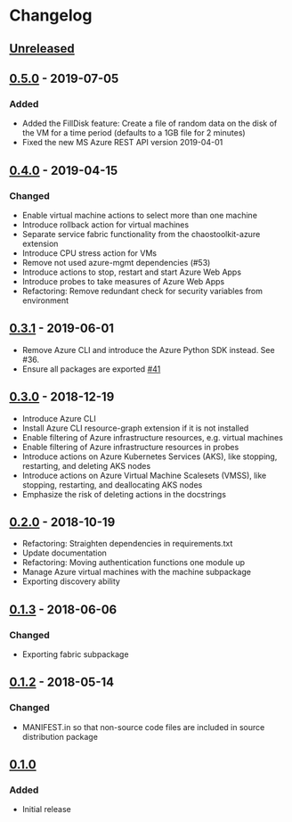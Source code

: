 # Changelog

## [Unreleased][]
[Unreleased]: https://github.com/chaostoolkit-incubator/chaostoolkit-azure/compare/0.5.0...HEAD

## [0.5.0][] - 2019-07-05

[0.5.0]: https://github.com/chaostoolkit-incubator/chaostoolkit-azure/compare/0.4.0...0.5.0

### Added

-  Added the FillDisk feature: Create a file of random data on the disk of the VM for a time period 
(defaults to a 1GB file for 2 minutes)
-  Fixed the new MS Azure REST API version 2019-04-01

## [0.4.0][] - 2019-04-15

[0.4.0]: https://github.com/chaostoolkit-incubator/chaostoolkit-azure/compare/0.3.1...0.4.0

### Changed

-   Enable virtual machine actions to select more than one machine
-   Introduce rollback action for virtual machines
-   Separate service fabric functionality from the chaostoolkit-azure extension
-   Introduce CPU stress action for VMs
-   Remove not used azure-mgmt dependencies (#53)
-   Introduce actions to stop, restart and start Azure Web Apps
-   Introduce probes to take measures of Azure Web Apps
-   Refactoring: Remove redundant check for security variables  from environment

## [0.3.1][] - 2019-06-01

[0.3.1]: https://github.com/chaostoolkit-incubator/chaostoolkit-azure/compare/0.3.0...0.3.1

-   Remove Azure CLI and introduce the Azure Python SDK instead. See #36.
-   Ensure all packages are exported [#41][41]

[41]: https://github.com/chaostoolkit-incubator/chaostoolkit-azure/issues/41

## [0.3.0][] - 2018-12-19

[0.3.0]: https://github.com/chaostoolkit-incubator/chaostoolkit-azure/compare/0.2.0...0.3.0

-   Introduce Azure CLI
-   Install Azure CLI resource-graph extension if it is not installed
-   Enable filtering of Azure infrastructure resources, e.g. virtual machines
-   Enable filtering of Azure infrastructure resources in probes
-   Introduce actions on Azure Kubernetes Services (AKS), like stopping, restarting, and
    deleting AKS nodes
-   Introduce actions on Azure Virtual Machine Scalesets (VMSS), like stopping, restarting, and
    deallocating AKS nodes
-   Emphasize the risk of deleting actions in the docstrings

## [0.2.0][] - 2018-10-19

[0.2.0]: https://github.com/chaostoolkit-incubator/chaostoolkit-azure/compare/0.1.3...0.2.0

-   Refactoring: Straighten dependencies in requirements.txt
-   Update documentation
-   Refactoring: Moving authentication functions one module up
-   Manage Azure virtual machines with the machine subpackage
-   Exporting discovery ability

## [0.1.3][] - 2018-06-06

[0.1.3]: https://github.com/chaostoolkit-incubator/chaostoolkit-azure/compare/0.1.2...0.1.3

### Changed

-   Exporting fabric subpackage

## [0.1.2][] - 2018-05-14

[0.1.2]: https://github.com/chaostoolkit-incubator/chaostoolkit-azure/compare/0.1.1...0.1.2

### Changed

-   MANIFEST.in so that non-source code files are included in source distribution package

## [0.1.0][]

[0.1.0]: https://github.com/chaostoolkit-incubator/chaostoolkit-azure/tree/0.1.0

### Added

-   Initial release
